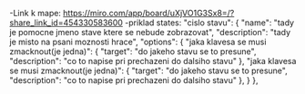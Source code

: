 -Link k mape: https://miro.com/app/board/uXjVO1G3Sx8=/?share_link_id=454330583600
-priklad states:
	"cislo stavu": {
			"name": "tady je pomocne jmeno stave ktere se nebude zobrazovat",
        		"description": "tady je misto na psani moznosti hrace",
        		"options": {
        	"jaka klavesa se musi zmacknout(je jedna)": {
               	 "target": "do jakeho stavu se to presune",
               	 "description": "co to napise pri prechazeni do dalsiho stavu"
            },
            	"jaka klavesa se musi zmacknout(je jedna)": {
                	"target": "do jakeho stavu se to presune",
                	"description": "co to napise pri prechazeni do dalsiho stavu"
            },
        }
    }, 
